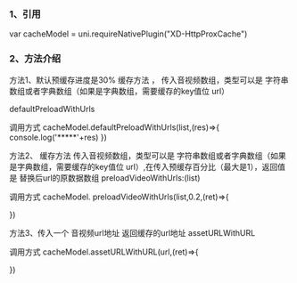 
###  1、引用
var cacheModel = uni.requireNativePlugin("XD-HttpProxCache")
###  2、方法介绍

方法1、默认预缓存进度是30% 缓存方法 ， 传入音视频数组，类型可以是 字符串数组或者字典数组（如果是字典数组，需要缓存的key值位 url）

defaultPreloadWithUrls

调用方式
 cacheModel.defaultPreloadWithUrls(list,(res)=>{
	console.log('*****'+res)
 })


方法2、 缓存方法 传入音视频数组，类型可以是 字符串数组或者字典数组（如果是字典数组，需要缓存的key值位 url）,在传入预缓存百分比（最大是1），返回值是 替换后url的原数据数组
preloadVideoWithUrls:(list)

调用方式
cacheModel. preloadVideoWithUrls(list,0.2,(ret)=>{

})

方法3、传入一个 音视频url地址 返回缓存的url地址
assetURLWithURL

调用方式
cacheModel.assetURLWithURL(url,(ret)=>{

})